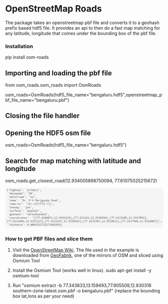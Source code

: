 # OpenStreetMap Roads
The package takes an openstreetmap pbf file and converts it to a geohash prefix based hdf5 file. 
It provides an api to then do a fast map matching for any latitude, longitude that comes under the bounding box of the pbf file. 
### Installation
pip install osm-roads

## Importing and loading the pbf file
from osm_roads.osm_roads import OsmRoads

osm_roads=OsmRoads(hdf5_file_name="bengaluru.hdf5",openstreetmap_pbf_file_name="bengaluru.pbf")

## Closing the file handler 

## Opening the HDF5 osm file 
osm_roads=OsmRoads(hdf5_file_name="bengaluru.hdf5")

## Search for map matching with latitude and longitude 

osm_roads.get_closest_road(12.934005898750094, 77.61075025215672)

![Output](sample_output.png)


### How to get PBF files and slice them 
1. Visit the [OpenStreetMap Wiki](https://wiki.openstreetmap.org/wiki/Planet.osm). The file used in the example is downloaded from [GeoFabrik](https://download.geofabrik.de/asia/india.html), one of the mirrors of OSM and sliced using Osmium Tool

2. Install the Osmium Tool (works well in linux). sudo apt-get install -y osmium-tool
3. Run "osmium extract -b 77.343833,13.159493,77.905509,12.830316 southern-zone-latest.osm.pbf -o bengaluru.pbf" (replace the bounding box lat,lons as per your need)



